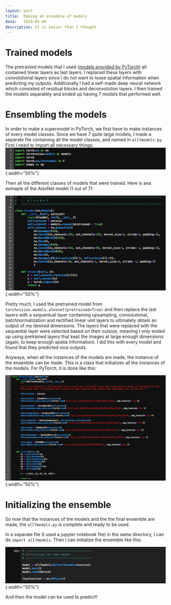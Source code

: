 ```yaml
---
layout: post
title:  Making an ensemble of models
date:   2019-05-08
description: It is easier than I thought
---
```


# Trained models
The pretrained models that I used ([models provided by PyTorch](https://pytorch.org/docs/stable/torchvision/models.html)) all contained linear layers as last layers. I replaced these layers with convolutional layers since I do not want to loose spatial information when predicting my outputs. Additionally I had a self-made deep neural network which consisted of residual blocks and deconvolution layers. I then trained the models separately and ended up having 7 models that performed well. 

# Ensembling the models

In order to make a supermodel in PyTorch, we first have to make instances of every model classes. Since we have 7 quite large models, I made a separate file containing all the model classes, and named in `all7models.py`. First I need to import all necessary things:
![imports](/assets/img/blog_img/blog4/imports1.png){:width="50%"}


Then all the different classes of models that were trained. Here is ana exmaple of the AlexNet model (1 out of 7):


![AlexNet](/assets/img/blog_img/blog4/AlexNetInstance.png "AlexNet"){:width="50%"}

Pretty much, I used the pretrained model from `torchvision.models.alexnet(pretrained=True)` and then replace the last layers with a sequentual layer containing upsampling, convolutional, batchnormalization and rectified linear unit layers to ultimately obtain an output of my desired dimensions. The layers that were replaced with the sequential layer were selected based on their outsize, meaning I only ended up using pretrained layers that kept the images at large enough dimensions (again, to keep enough spatia information). I did this with every model and found that they predicted nice outputs.

Anyways, when all the instances of the models are made, the instance of the ensemble can be made. This is a class that initializes all the instances of the models. For PyTorch, it is done like this:

![Ensemble](/assets/img/blog_img/blog4/EnsembleInstance.png "Ensemble"){:width="50%"}


# Initializing the ensemble
So now that the instances of the models and the the final ensemble are made, the `all7models.py` is complete and ready to be used.

In a separate file (I used a jupyter notebook file) in the same directory, I can do `import all7models`. Then I can initialize the ensemble like this: 

![Initialize](/assets/img/blog_img/blog4/InitEnsem.png "initialize"){:width="50%"}

And then the model can be used to predict!!